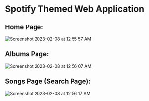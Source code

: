 # Spotify Themed Web Application
## Home Page:
![Screenshot 2023-02-08 at 12 55 57 AM](https://user-images.githubusercontent.com/46824216/217446973-7e3a9f7d-802b-448f-b720-2bc4fc6fd004.png)
## Albums Page:
![Screenshot 2023-02-08 at 12 56 07 AM](https://user-images.githubusercontent.com/46824216/217447063-4fa14fb0-e19b-46ae-bac9-9e5636033f31.png)
## Songs Page (Search Page):
![Screenshot 2023-02-08 at 12 56 17 AM](https://user-images.githubusercontent.com/46824216/217447205-d53c2a30-6379-4b39-b877-6e001b25dcb4.png)

